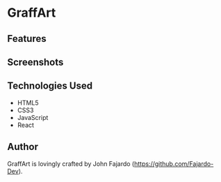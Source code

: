 # GraffArt

## Features

## Screenshots

## Technologies Used

- HTML5
- CSS3
- JavaScript
- React

## Author

GraffArt is lovingly crafted by John Fajardo (https://github.com/Fajardo-Dev).

